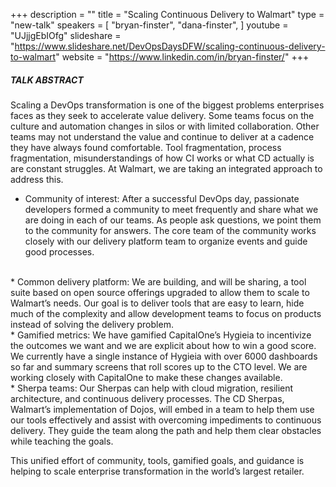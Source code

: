 +++
description = ""
title = "Scaling Continuous Delivery to Walmart"
type = "new-talk"
speakers = [
        "bryan-finster",
        "dana-finster",
]
youtube = "UJjjgEbIOfg"
slideshare = "https://www.slideshare.net/DevOpsDaysDFW/scaling-continuous-delivery-to-walmart"
website = "https://www.linkedin.com/in/bryan-finster/"
+++
##### TALK ABSTRACT

Scaling a DevOps transformation is one of the biggest problems enterprises faces as they seek to accelerate value delivery. Some teams focus on the culture and automation changes in silos or with limited collaboration. Other teams may not understand the value and continue to deliver at a cadence they have always found comfortable. Tool fragmentation, process fragmentation, misunderstandings of how CI works or what CD actually is are constant struggles. At Walmart, we are taking an integrated approach to address this.

* Community of interest: After a successful DevOps day, passionate developers formed a community to meet frequently and share what we are doing in each of our teams. As people ask questions, we point them to the community for answers. The core team of the community works closely with our delivery platform team to organize events and guide good processes.
<br>
* Common delivery platform: We are building, and will be sharing, a tool suite based on open source offerings upgraded to allow them to scale to Walmart’s needs. Our goal is to deliver tools that are easy to learn, hide much of the complexity and allow development teams to focus on products instead of solving the delivery problem.
<br>
* Gamified metrics: We have gamified CapitalOne’s Hygieia to incentivize the outcomes we want and we are explicit about how to win a good score. We currently have a single instance of Hygieia with over 6000 dashboards so far and summary screens that roll scores up to the CTO level. We are working closely with CapitalOne to make these changes available.
<br>
* Sherpa teams: Our Sherpas can help with cloud migration, resilient architecture, and continuous delivery processes. The CD Sherpas, Walmart’s implementation of Dojos, will embed in a team to help them use our tools effectively and assist with overcoming impediments to continuous delivery. They guide the team along the path and help them clear obstacles while teaching the goals.
<br>

This unified effort of community, tools, gamified goals, and guidance is helping to scale enterprise transformation in the world’s largest retailer.